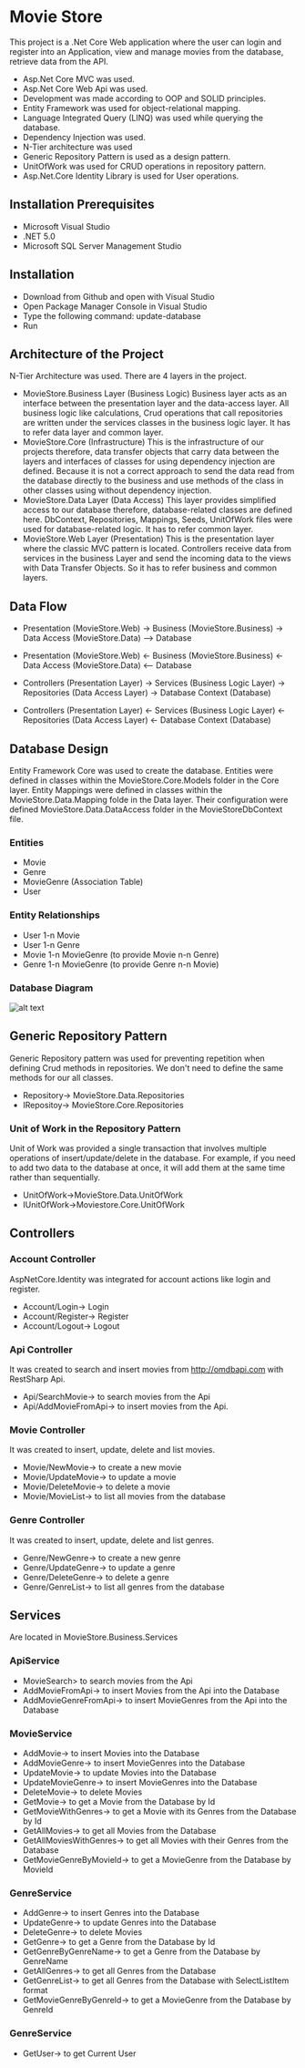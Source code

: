 # Movie Store
This project is a .Net Core Web application where the user can login and register into an Application, view and manage movies from the database, retrieve data from the API. 
- Asp.Net Core MVC was used.
- Asp.Net Core Web Api was used.
- Development was made according to OOP and SOLID principles.
- Entity Framework was used for object-relational mapping.
- Language Integrated Query (LINQ) was used while querying the database.
- Dependency Injection was used.
- N-Tier architecture was used
- Generic Repository Pattern is used as a design pattern.
- UnitOfWork was used for CRUD operations in repository pattern.
- Asp.Net.Core Identity Library is used for User operations.
## Installation Prerequisites
  - Microsoft Visual Studio
  - .NET 5.0
  - Microsoft SQL Server Management Studio
## Installation
  - Download from Github and open with Visual Studio
  - Open Package Manager Console in Visual Studio
  - Type the following command: update-database 
- Run
  
## Architecture of the Project
N-Tier Architecture was used. There are 4 layers in the project.
- MovieStore.Business Layer (Business Logic)
Business layer acts as an interface between the presentation layer and the data-access layer. All business logic like calculations, Crud operations that call repositories are written under the services classes in the business logic layer. It has to refer data layer and common layer. 
- MovieStore.Core (Infrastructure) 
This is the infrastructure of our projects therefore, data transfer objects that carry data between the layers and interfaces of classes for using dependency injection are defined. Because it is not a correct approach to send the data read from the database directly to the business and use methods of the class in other classes using without dependency injection.
- MovieStore.Data Layer (Data Access)
This layer provides simplified access to our database therefore, database-related classes are defined here. DbContext, Repositories, Mappings, Seeds, UnitOfWork files were used for database-related logic. It has to refer common layer.
- MovieStore.Web Layer (Presentation)
This is the presentation layer where the classic MVC pattern is located. Controllers receive data from services in the business Layer and send the incoming data to the views with Data Transfer Objects. So it has to refer business and common layers.

## Data Flow
- Presentation (MovieStore.Web) -> Business (MovieStore.Business) -> Data Access (MovieStore.Data) --> Database
- Presentation (MovieStore.Web) <- Business (MovieStore.Business) <- Data Access (MovieStore.Data) <-- Database

- Controllers (Presentation Layer) ->  Services (Business Logic Layer) -> Repositories (Data Access Layer) -> Database Context (Database)
- Controllers (Presentation Layer) <-  Services (Business Logic Layer) <- Repositories (Data Access Layer) <- Database Context (Database)

## Database Design
Entity Framework Core was used to create the database. 
Entities were defined in classes within the MovieStore.Core.Models folder in the Core layer.
Entity Mappings were defined in classes within the MovieStore.Data.Mapping folde in the Data layer.
Their configuration were defined MovieStore.Data.DataAccess folder in the MovieStoreDbContext file.
### Entities
- Movie
- Genre
- MovieGenre (Association Table)
- User

### Entity Relationships
- User 1-n Movie
- User 1-n Genre
- Movie 1-n MovieGenre (to provide Movie n-n Genre)
- Genre 1-n MovieGenre (to provide Genre n-n Movie)
### Database Diagram
![alt text](https://i.imgur.com/5z1N9ph.png)
## Generic Repository Pattern
Generic Repository pattern was used for preventing repetition when defining Crud methods in repositories. We don't need to define the same methods for our all classes.
- Repository-> MovieStore.Data.Repositories
- IRepositoy-> MovieStore.Core.Repositories
### Unit of Work in the Repository Pattern
Unit of Work was provided a single transaction that involves multiple operations of insert/update/delete in the database. For example, if you need to add two data to the database at once, it will add them at the same time rather than sequentially.
- UnitOfWork->MovieStore.Data.UnitOfWork
- IUnitOfWork->Moviestore.Core.UnitOfWork

## Controllers
### Account Controller
AspNetCore.Identity was integrated for account actions like login and register.
- Account/Login-> Login 
- Account/Register-> Register
- Account/Logout-> Logout
### Api Controller
It was created to search and insert movies from http://omdbapi.com with RestSharp Api. 
- Api/SearchMovie-> to search movies from the Api
- Api/AddMovieFromApi-> to insert movies from the Api.
### Movie Controller
It was created to insert, update, delete and list movies.
- Movie/NewMovie-> to create a new movie
- Movie/UpdateMovie-> to update a movie
- Movie/DeleteMovie-> to delete a movie
- Movie/MovieList-> to list all movies from the database
### Genre Controller
It was created to insert, update, delete and list genres.
- Genre/NewGenre-> to create a new genre
- Genre/UpdateGenre-> to update a genre
- Genre/DeleteGenre-> to delete a genre
- Genre/GenreList-> to list all genres from the database
## Services
Are located in MovieStore.Business.Services
### ApiService
- MovieSearch> to search movies from the Api
- AddMovieFromApi-> to insert Movies from the Api into the Database
- AddMovieGenreFromApi-> to insert MovieGenres from the Api into the Database
### MovieService
- AddMovie-> to insert Movies into the Database
- AddMovieGenre-> to insert MovieGenres into the Database
- UpdateMovie-> to update Movies into the Database
- UpdateMovieGenre-> to insert MovieGenres into the Database
- DeleteMovie-> to delete Movies
- GetMovie-> to get a Movie from the Database by Id
- GetMovieWithGenres-> to get a Movie with its Genres from the Database by Id
- GetAllMovies-> to get all Movies from the Database
- GetAllMoviesWithGenres-> to get all Movies with their Genres from the Database
- GetMovieGenreByMovieId-> to get a MovieGenre from the Database by MovieId
### GenreService
- AddGenre-> to insert Genres into the Database
- UpdateGenre-> to update Genres into the Database
- DeleteGenre-> to delete Movies
- GetGenre-> to get a Genre from the Database by Id
- GetGenreByGenreName-> to get a Genre from the Database by GenreName 
- GetAllGenres-> to get all Genres from the Database
- GetGenreList-> to get all Genres from the Database with SelectListItem format
- GetMovieGenreByGenreId-> to get a MovieGenre from the Database by GenreId
### GenreService
- GetUser-> to get Current User 
